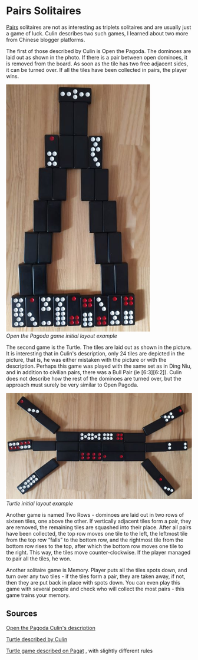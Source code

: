 # Pairs Solitaires

[Pairs](/gupai/tiles-and-pairs-hierarchy.html) solitaires are not as interesting as triplets solitaires and are usually just a game of luck. Culin describes two such games, I learned about two more from Chinese blogger platforms. 

The first of those described by Culin is Open the Pagoda. The dominoes are laid out as shown in the photo. If there is a pair between open dominoes, it is removed from the board. As soon as the tile has two free adjacent sides, it can be turned over. If all the tiles have been collected in pairs, the player wins. 

![](/docs/assets/images/gupai/open-the-pagoda.jpg)  
_Open the Pagoda game initial layout example_

The second game is the Turtle. The tiles are laid out as shown in the picture. It is interesting that in Culin's description, only 24 tiles are depicted in the picture, that is, he was either mistaken with the picture or with the description. Perhaps this game was played with the same set as in Ding Niu, and in addition to civilian pairs, there was a Bull Pair (ie [6:3][6:2]). Culin does not describe how the rest of the dominoes are turned over, but the approach must surely be very similar to Open Pagoda. 

![](/docs/assets/images/gupai/turtle.jpg)  
_Turtle initial layout example_

Another game is named Two Rows - dominoes are laid out in two rows of sixteen tiles, one above the other. If vertically adjacent tiles form a pair, they are removed, the remaining tiles are squashed into their place. After all pairs have been collected, the top row moves one tile to the left, the leftmost tile from the top row “falls” to the bottom row, and the rightmost tile from the bottom row rises to the top, after which the bottom row moves one tile to the right. This way, the tiles move counter-clockwise. If the player managed to pair all the tiles, he won. 

Another solitaire game is Memory. Player puts all the tiles spots down, and turn over any two tiles - if the tiles form a pair, they are taken away, if not, then they are put back in place with spots down. You can even play this game with several people and check who will collect the most pairs - this game trains your memory. 

## Sources 

[Open the Pagoda Culin's description](https://healthy.uwaterloo.ca/museum/Archives/Culin/Dice1893/hoitap.html) 

[Turtle described by Culin](https://healthy.uwaterloo.ca/museum/Archives/Culin/Dice1893/ryonghpai.htm) 

[Turtle game described on Pagat](https://www.pagat.com/domino/solitaire/cosmic_turtle.html) , with slightly different rules 

